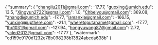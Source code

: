 {
    "summary": {
        "changliu2011@gmail.com": -17.77, 
        "guoxing@umich.edu": 13.5, 
        "Xingyun27221@gmail.com": 1.0, 
        "Chbeiyou@gmail.com": 369.08, 
        "zhangdi@umich.edu": -17.77, 
        "iamanxia@gmail.com": -166.15, 
        "yunxing@upthere.com": -21.1, 
        "wheretoputaname@gmail.com": -17.77, 
        "lhx1031@gmail.com": -127.94, 
        "hongyuwang87@gmail.com": 2.72, 
        "ycled2012@gmail.com": -17.77
    }, 
    "watermark": "cd159c9170d1232e78b098298b13824abcda638b"
}